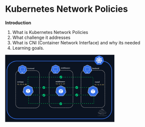 # Kubernetes Network Policies

**Introduction**
  01. What is Kubernetes Network Policies
  02. What challenge it addresses
  03. What is CNI (Container Network Interface) and why its needed
  04. Learning goals.



[<img src="img/kubernetes-default-communication.gif" width="70%" />](img/kubernetes-default-communication.gif)
